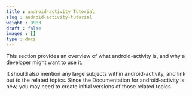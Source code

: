 ```yaml
---
title : android-activity Tutorial
slug : android-activity-tutorial
weight : 9983
draft : false
images : []
type : docs
---
```


This section provides an overview of what android-activity is, and why a developer might want to use it.

It should also mention any large subjects within android-activity, and link out to the related topics.  Since the Documentation for android-activity is new, you may need to create initial versions of those related topics.

